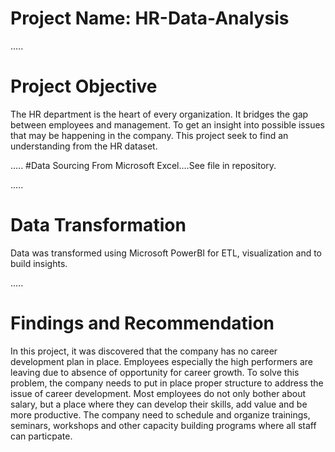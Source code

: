 # Project Name: HR-Data-Analysis

.....

# Project  Objective
The HR department is the heart of every organization. It bridges the gap between employees and management. 
To get an insight into possible issues that may be happening in the company. This project seek to find an understanding from the HR dataset. 

.....
#Data Sourcing
From Microsoft Excel....See file in repository.

.....

# Data Transformation
Data was transformed using Microsoft PowerBI for ETL, visualization and to build insights. 

.....
# Findings and Recommendation
In this project, it was discovered that the company has no career development plan in place. Employees especially the high performers are leaving due to absence of opportunity for career growth. 
To solve this problem, the company needs to put in place proper structure to address the issue of career development. Most employees do not only bother about salary, but a place where they can develop their skills, add value and be more productive. The company need to schedule and organize trainings, seminars, workshops and other capacity building programs where all staff can particpate. 
